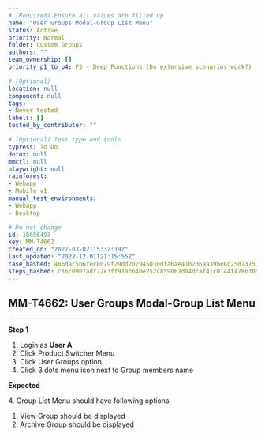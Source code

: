 ```yaml
---
# (Required) Ensure all values are filled up
name: "User Groups Modal-Group List Menu"
status: Active
priority: Normal
folder: Custom Groups
authors: ""
team_ownership: []
priority_p1_to_p4: P3 - Deep Functions (Do extensive scenarios work?)

# (Optional)
location: null
component: null
tags:
- Never tested
labels: []
tested_by_contributor: ""

# (Optional) Test type and tools
cypress: To Do
detox: null
mmctl: null
playwright: null
rainforest: 
- Webapp
- Mobile v1
manual_test_environments:
- Webapp
- Desktop

# Do not change
id: 18856493
key: MM-T4662
created_on: "2022-03-02T15:32:19Z"
last_updated: "2022-12-01T21:15:55Z"
case_hashed: 466dac506fec6079f29dd202945030dfa6ae41b236aa39be6c25d7375113c7c192c9764a6f71910d3db72e6ad38b5bba
steps_hashed: c16c0907adf7283ff91ab640e252c859062d04dcaf41c0144f4786305fd9683f3eb0127966e15765cff5f0709a5616ee
---
```


<!-- (Auto-generated) Based on frontmatter's "key" and "name" -->

## MM-T4662: User Groups Modal-Group List Menu

---

**Step 1**

1. Login as **User A**
2. Click Product Switcher Menu
3. Click User Groups option
4. Click 3 dots menu icon next to Group members name

**Expected**

4\. Group List Menu should have following options,

1. View Group should be displayed
2. Archive Group should be displayed
